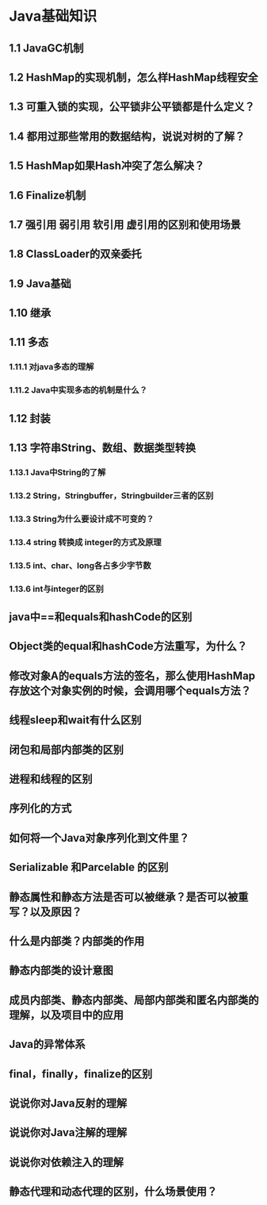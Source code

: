 # Java基础知识
## 1.1 JavaGC机制
## 1.2 HashMap的实现机制，怎么样HashMap线程安全
## 1.3 可重入锁的实现，公平锁非公平锁都是什么定义？
## 1.4 都用过那些常用的数据结构，说说对树的了解？
## 1.5 HashMap如果Hash冲突了怎么解决？
## 1.6 Finalize机制
## 1.7 强引用 弱引用 软引用 虚引用的区别和使用场景
## 1.8 ClassLoader的双亲委托
## 1.9 Java基础
## 1.10 继承
## 1.11 多态
### 1.11.1 对java多态的理解
### 1.11.2 Java中实现多态的机制是什么？
## 1.12 封装
## 1.13 字符串String、数组、数据类型转换
### 1.13.1 Java中String的了解
### 1.13.2 String，Stringbuffer，Stringbuilder三者的区别
### 1.13.3 String为什么要设计成不可变的？
### 1.13.4 string 转换成 integer的方式及原理
### 1.13.5 int、char、long各占多少字节数
### 1.13.6 int与integer的区别
## java中==和equals和hashCode的区别
## Object类的equal和hashCode方法重写，为什么？
## 修改对象A的equals方法的签名，那么使用HashMap存放这个对象实例的时候，会调用哪个equals方法？
## 线程sleep和wait有什么区别
## 闭包和局部内部类的区别
## 进程和线程的区别
## 序列化的方式
## 如何将一个Java对象序列化到文件里？
## Serializable 和Parcelable 的区别
## 静态属性和静态方法是否可以被继承？是否可以被重写？以及原因？
## 什么是内部类？内部类的作用
## 静态内部类的设计意图
## 成员内部类、静态内部类、局部内部类和匿名内部类的理解，以及项目中的应用
## Java的异常体系
## final，finally，finalize的区别
## 说说你对Java反射的理解
## 说说你对Java注解的理解
## 说说你对依赖注入的理解
## 静态代理和动态代理的区别，什么场景使用？  
